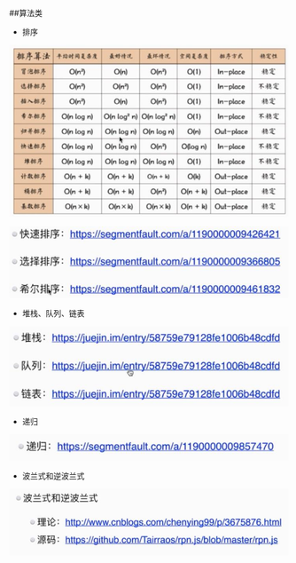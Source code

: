 ##算法类

- 排序

![](/assets/360截图20171214191146484.jpg)

![](/assets/360截图20171214191212274.jpg)

- 堆栈、队列、链表

![](/assets/360截图20171214191320809.jpg)

- 递归

![](/assets/360截图20171214191327913.jpg)

- 波兰式和逆波兰式

![](/assets/360截图20171214195046978.jpg)

